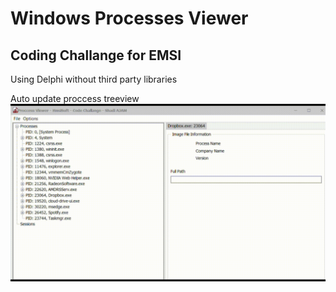 # Windows Processes Viewer
Coding Challange for EMSI
--
Using Delphi without third party libraries 







Auto update proccess treeview
![Alt Text](gifs/AutoProccessUpdate.gif)
